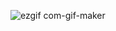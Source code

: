![ezgif com-gif-maker](https://user-images.githubusercontent.com/54762273/158347587-a78d595a-e638-4d3e-a321-56a3086325cd.gif)